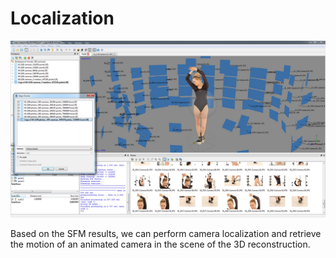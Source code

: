 # Localization

![](.gitbook/assets/posts01-multivoila.jpg)

Based on the SFM results, we can perform camera localization and retrieve the motion of an animated camera in the scene of the 3D reconstruction.

